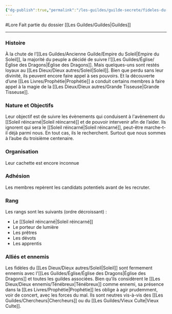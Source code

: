 ```yaml
---
{"dg-publish":true,"permalink":"/les-guildes/guilde-secrete/fideles-du-soleil/"}
---
```


#Lore
Fait partie du dossier [[Les Guildes/Guildes\|Guildes]]

-------

### Histoire
À la chute de l’[[Les Guildes/Ancienne Guilde/Empire du Soleil\|Empire du Soleil]], la majorité du peuple a décidé de suivre l’[[Les Guildes/Église/Église des Dragons\|Église des Dragons]]. Mais quelques-uns sont restés loyaux au [[Les Dieux/Dieux autres/Soleil\|Soleil]].
Bien que perdu sans leur divinité, ils peuvent encore faire appel à ses pouvoirs. Et la découverte d’une [[Les Livres/Prophétie\|Prophétie]] a conduit certains membres à faire appel à la magie de la [[Les Dieux/Dieux autres/Grande Tisseuse\|Grande Tisseuse]].
### Nature et Objectifs
Leur objectif est de suivre les évènements qui conduisent à l'avènement du [[Soleil réincarné\|Soleil réincarné]] et de pouvoir intervenir afin de l’aider.
Ils ignorent qui sera le [[Soleil réincarné\|Soleil réincarné]], peut-être marche-t-il déjà parmi nous. En tout cas, ils le recherchent. Surtout que nous sommes à l’aube du troisième centenaire.
### Organisation
Leur cachette est encore inconnue
### Adhésion
Les membres repèrent les candidats potentiels avant de les recruter.
### Rang
Les rangs sont les suivants (ordre décroissant) :
- Le [[Soleil réincarné\|Soleil réincarné]]
- Le porteur de lumière
- Les prêtres
- Les dévots
- Les apprentis
### Alliés et ennemis
Les fidèles du [[Les Dieux/Dieux autres/Soleil\|Soleil]] sont fermement ennemis avec l'[[Les Guildes/Église/Église des Dragons\|Église des Dragons]] et toutes les guildes associées.
Bien qu’ils considèrent le [[Les Dieux/Dieux ennemis/Ténébreux\|Ténébreux]] comme ennemi, sa présence dans la [[Les Livres/Prophétie\|Prophétie]] les oblige à agir prudemment, voir de concert, avec les forces du mal.
Ils sont neutres vis-à-vis des [[Les Guildes/Chercheurs\|Chercheurs]] ou du [[Les Guildes/Vieux Culte\|Vieux Culte]].